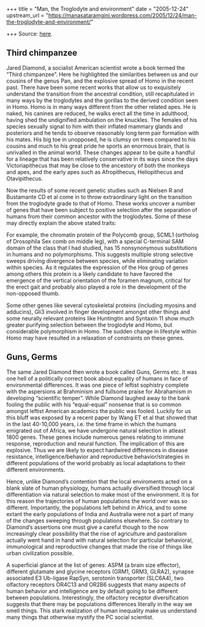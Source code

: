 +++
title = "Man, the Troglodyte and environment"
date = "2005-12-24"
upstream_url = "https://manasataramgini.wordpress.com/2005/12/24/man-the-troglodyte-and-environment/"

+++
Source: [here](https://manasataramgini.wordpress.com/2005/12/24/man-the-troglodyte-and-environment/).

## Third chimpanzee
Jared Diamond, a socialist American scientist wrote a book termed the “Third chimpanzee”. Here he highlighted the similarities between us and our cousins of the genus Pan, and the explosive spread of Homo in the recent past. There have been some recent works that allow us to exquisitely understand the transition from the ancestral condition, still recapitulated in many ways by the troglodytes and the gorillas to the derived condition seen in Homo. Homo is in many ways different from the other related apes. He is naked, his canines are reduced, he walks erect all the time in adulthood, having shed the undignified ambulation on the knuckles. The females of his species sexually signal to him with their inflated mammary glands and posteriors and he tends to observe reasonably long term pair formation with his mates. His big toe in unopposed, he is clumsy on trees compared to his cousins and much to his great pride he sports an enormous brain, that is unrivalled in the animal world. These changes appear to be quite a handful for a lineage that has been relatively conservative in its ways since the days Victoriapithecus that may be close to the ancestory of both the monkeys and apes, and the early apes such as Afropithecus, Heliopithecus and Otavipithecus.

Now the results of some recent genetic studies such as Nielsen R and Bustamante CD et al come in to throw extraordinary light on the transition from the troglodyte grade to that of Homo. These works uncover a number of genes that have been subject to positive selection after the separation of humans from their common ancestor with the troglodytes. Some of these may directly explain the above stated traits:  

For example, the chromatin protein of the Polycomb group, SCML1 (ortholog of Drosophila Sex comb on middle leg), with a special C-terminal SAM domain of the class that I had studied, has 15 nonsynonymous substitutions in humans and no polymorphisms. This suggests multiple strong selective sweeps driving divergence between species, while eliminating variation within species. As it regulates the expression of the Hox group of genes among others this protein is a likely candidate to have favored the emergence of the vertical orientation of the foramen magnum, critical for the erect gait and probably also played a role in the development of the non-opposed thumb.

Some other genes like several cytoskeletal proteins (including myosins and adducins), Gli3 involved in finger development amongst other things and some neurally relevant proteins like Huntingtin and Syntaxin 11 show much greater purifying selection between the troglodyte and Homo, but considerable polymorphism in Homo. The sudden change in lifestyle within Homo may have resulted in a relaxation of constraints on these genes.

## Guns, Germs
The same Jared Diamond then wrote a book called Guns, Germs etc. It was one hell of a politically correct book about equality of humans in face of environmental differences. It was one piece of leftist sophistry complete with the aspersions at Brahminism and fullsome praise for Abrahamism in developing “scientific temper”. While Diamond laughed away to the bank fooling the public with his “equal-equal” nonsense that is so common amongst leftist American academics the public was fooled. Luckily for us this bluff was exposed by a recent paper by Wang ET et al that showed that in the last 40-10,000 years, i.e. the time frame in which the humans emigrated out of Africa, we have undergone natural selection in atleast 1800 genes. These genes include numerous genes relating to immune response, reproduction and neural function. The implication of this are explosive. Thus we are likely to expect hardwired differences in disease resistance, intelligence/behavior and reproductive behavior/strategies in different populations of the world probably as local adaptations to their different environments.

Hence, unlike Diamond’s contention that the local enviroments acted on a blank slate of human physiology, humans actually diversified through local differentiation via natural selection to make most of the environment. It is for this reason the trajectories of human populations the world over was so different. Importantly, the populations left behind in Africa, and to some extant the early populations of India and Australia were not a part of many of the changes sweeping through populations elsewhere. So contrary to Diamond’s assertions one must give a careful though to the now increasingly clear possibility that the rise of agriculture and pastoralism actually went hand in hand with natural selection for particular behavioral, immunological and reproductive changes that made the rise of things like urban civilization possible.

A superficial glance at the list of genes: ASPM (a brain size effector), different glutamate and glycine receptors (GRM1, GRM3, GLRA2), synapse associated E3 Ub-ligase RapSyn, serotonin transporter (SLC6A4), two olfactory receptors OR4C13 and OR2B6 suggests that many aspects of human behavior and intelligence are by default going to be different between populations. Interestingly, the olfactory receptor diversification suggests that there may be populations differences literally in the way we smell things. This stark realization of human inequality make us understand many things that otherwise mystify the PC social scientist.

